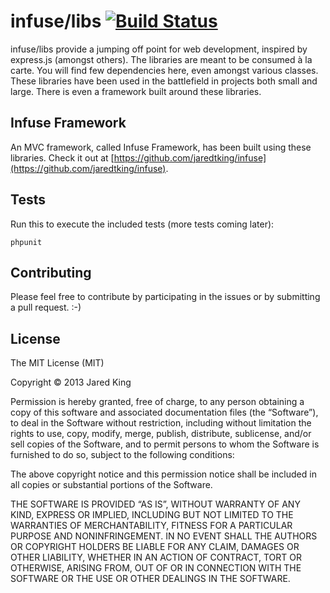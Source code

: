 infuse/libs
[![Build Status](https://travis-ci.org/jaredtking/infuse-libs.png?branch=master)](https://travis-ci.org/jaredtking/infuse-libs)
===========

infuse/libs provide a jumping off point for web development, inspired by express.js (amongst others). The libraries are meant to be consumed à la carte. You will find few dependencies here, even amongst various classes. These libraries have been used in the battlefield in projects both small and large. There is even a framework built around these libraries.

## Infuse Framework

An MVC framework, called Infuse Framework, has been built using these libraries. Check it out at [https://github.com/jaredtking/infuse](https://github.com/jaredtking/infuse).

## Tests

Run this to execute the included tests (more tests coming later):

```
phpunit
```

## Contributing

Please feel free to contribute by participating in the issues or by submitting a pull request. :-)

## License

The MIT License (MIT)

Copyright © 2013 Jared King

Permission is hereby granted, free of charge, to any person obtaining a copy of this software and associated documentation files (the “Software”), to deal in the Software without restriction, including without limitation the rights to use, copy, modify, merge, publish, distribute, sublicense, and/or sell copies of the Software, and to permit persons to whom the Software is furnished to do so, subject to the following conditions:

The above copyright notice and this permission notice shall be included in all copies or substantial portions of the Software.

THE SOFTWARE IS PROVIDED “AS IS”, WITHOUT WARRANTY OF ANY KIND, EXPRESS OR IMPLIED, INCLUDING BUT NOT LIMITED TO THE WARRANTIES OF MERCHANTABILITY, FITNESS FOR A PARTICULAR PURPOSE AND NONINFRINGEMENT. IN NO EVENT SHALL THE AUTHORS OR COPYRIGHT HOLDERS BE LIABLE FOR ANY CLAIM, DAMAGES OR OTHER LIABILITY, WHETHER IN AN ACTION OF CONTRACT, TORT OR OTHERWISE, ARISING FROM, OUT OF OR IN CONNECTION WITH THE SOFTWARE OR THE USE OR OTHER DEALINGS IN THE SOFTWARE.